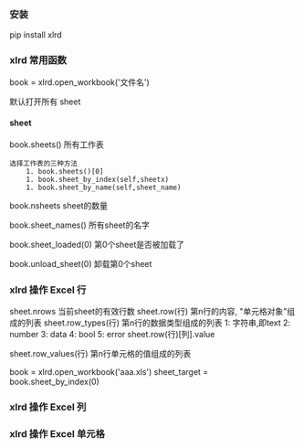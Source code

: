
### 安装

pip install xlrd


### xlrd 常用函数

book = xlrd.open_workbook('文件名')

默认打开所有 sheet

#### sheet

book.sheets()           所有工作表

    选择工作表的三种方法
        1. book.sheets()[0]
        1. book.sheet_by_index(self,sheetx)
        1. book.sheet_by_name(self,sheet_name)

book.nsheets            sheet的数量


book.sheet_names()      所有sheet的名字

book.sheet_loaded(0)    第0个sheet是否被加载了

book.unload_sheet(0)    卸载第0个sheet



### xlrd 操作 Excel 行

sheet.nrows             当前sheet的有效行数
sheet.row(行)           第n行的内容, "单元格对象"组成的列表
sheet.row_types(行)     第n行的数据类型组成的列表
    1: 字符串,即text
    2: number
    3: data
    4: bool
    5: error
sheet.row(行)[列].value

sheet.row_values(行)    第n行单元格的值组成的列表



book = xlrd.open_workbook('aaa.xls')
sheet_target = book.sheet_by_index(0)


### xlrd 操作 Excel 列


### xlrd 操作 Excel 单元格
